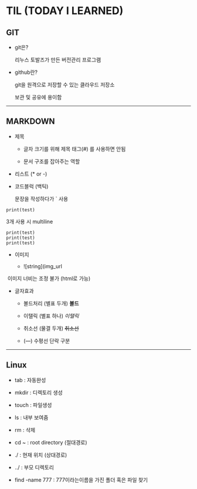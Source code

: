 # TIL (TODAY I LEARNED)



## GIT

- git은?
  
  리누스 토발즈가 만든 버전관리 프로그램



- github란?
  
  git을 원격으로 저장할 수 있는 클라우드 저장소
  
  보관 및 공유에 용이함 



---

## MARKDOWN

- 제목
  
  - 글자 크기를 위해 제목 태그(#) 를 사용하면 안됨
  
  - 문서 구조를 잡아주는 역할
    
    

- 리스트 (* or -)
  
  

- 코드블럭 (백틱)
  
  문장을 작성하다가 ` 사용

```
print(test)
```

 3개 사용 시 multiline

```
print(test)
print(test)
print(test)
```



- 이미지
  
  - ![string](img_url

 이미지 너비는 조정 불가 (html로 가능)



- 글자효과
  
  - 볼드처리 (별표 두개) **볼드**
  
  - 이탤릭 (별표 하나) *이탤릭*
  
  - 취소선 (물결 두개) ~~취소선~~
  
  - (—) 수평선 단락 구분



---

## Linux

- tab : 자동완성

- mkdir : 디렉토리 생성

- touch : 파일생성

- ls : 내부 보여줌

- rm : 삭제

- cd ~ : root directory (절대경로)

- ./ : 현재 위치 (상대경로)

- ../ : 부모 디렉토리

- find -name 777 : 777이라는이름을 가진 폴더 혹은 파일 찾기


